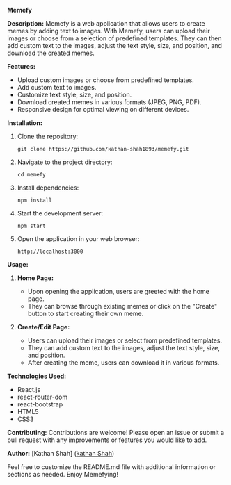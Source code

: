 **Memefy**

**Description:**
Memefy is a web application that allows users to create memes by adding text to images. With Memefy, users can upload their images or choose from a selection of predefined templates. They can then add custom text to the images, adjust the text style, size, and position, and download the created memes.

**Features:**
- Upload custom images or choose from predefined templates.
- Add custom text to images.
- Customize text style, size, and position.
- Download created memes in various formats (JPEG, PNG, PDF).
- Responsive design for optimal viewing on different devices.

**Installation:**
1. Clone the repository:
   ```
   git clone https://github.com/kathan-shah1893/memefy.git
   ```
2. Navigate to the project directory:
   ```
   cd memefy
   ```
3. Install dependencies:
   ```
   npm install
   ```
4. Start the development server:
   ```
   npm start
   ```
5. Open the application in your web browser:
   ```
   http://localhost:3000
   ```

**Usage:**
1. **Home Page:**
   - Upon opening the application, users are greeted with the home page.
   - They can browse through existing memes or click on the "Create" button to start creating their own meme.

2. **Create/Edit Page:**
   - Users can upload their images or select from predefined templates.
   - They can add custom text to the images, adjust the text style, size, and position.
   - After creating the meme, users can download it in various formats.

**Technologies Used:**
- React.js
- react-router-dom
- react-bootstrap
- HTML5
- CSS3

**Contributing:**
Contributions are welcome! Please open an issue or submit a pull request with any improvements or features you would like to add.

**Author:**
[Kathan Shah] ([kathan Shah](https://github.com/kathan-shah1893))

Feel free to customize the README.md file with additional information or sections as needed. Enjoy Memefying!
